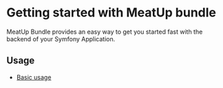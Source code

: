 Getting started with MeatUp bundle
==================================

MeatUp Bundle provides an easy way to get you started fast with the backend of your Symfony Application.

Usage
-----------

* [Basic usage](https://github.com/interpunkt/meat-up/blob/master/Resources/doc/basic_usage.md)
